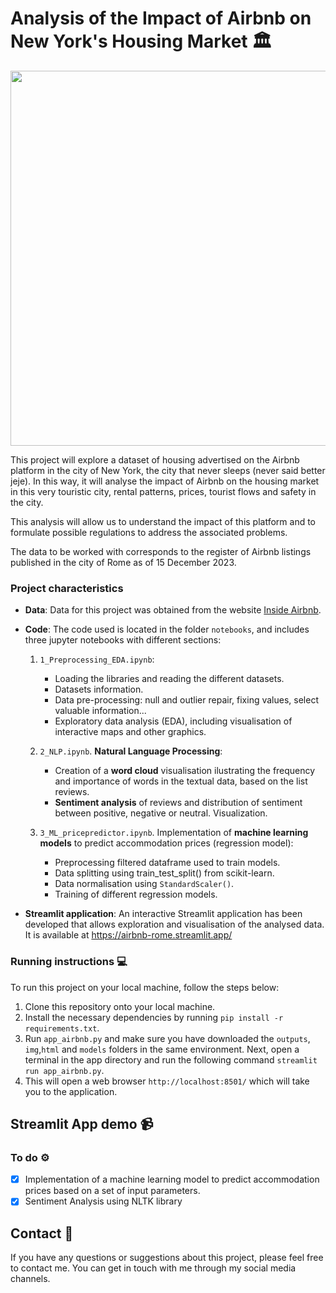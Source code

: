 # Analysis of the Impact of Airbnb on New York's Housing Market 🏛️

<p align="center">
  <img src='https://static.anuevayork.com/wp-content/uploads/2020/06/16084125/Guia-de-Nueva-York-en-espanol-Empire-State-Building-scaled.jpg' width="1000" height="600" />
</p>

This project will explore a dataset of housing advertised on the Airbnb platform in the city of New York, the city that never sleeps (never said better jeje). In this way, it will analyse the impact of Airbnb on the housing market in this very touristic city, rental patterns, prices, tourist flows and safety in the city.

This analysis will allow us to understand the impact of this platform and to formulate possible regulations to address the associated problems.

The data to be worked with corresponds to the register of Airbnb listings published in the city of Rome as of 15 December 2023.

### Project characteristics

- **Data**: Data for this project was obtained from the website [Inside Airbnb](https://insideairbnb.com/get-the-data/).
- **Code**: The code used is located in the folder ``notebooks``, and includes three jupyter notebooks with different sections:
  
    1. ``1_Preprocessing_EDA.ipynb``:
        - Loading the libraries and reading the different datasets.
        - Datasets information.
        - Data pre-processing: null and outlier repair, fixing values, select valuable information...
        - Exploratory data analysis (EDA), including visualisation of interactive maps and other graphics.
        
    2. ``2_NLP.ipynb``. **Natural Language Processing**:
         - Creation of a **word cloud** visualisation ilustrating the frequency and importance of words in the textual data, based on the list reviews.
         - **Sentiment analysis** of reviews and distribution of sentiment between positive, negative or neutral. Visualization.
           
    4. ``3_ML_pricepredictor.ipynb``. Implementation of **machine learning models** to predict accommodation prices (regression model):
        - Preprocessing filtered dataframe used to train models.
        - Data splitting using train_test_split() from scikit-learn.
        - Data normalisation using ``StandardScaler()``.
        - Training of different regression models.

- **Streamlit application**: An interactive Streamlit application has been developed that allows exploration and visualisation of the analysed data. It is available at https://airbnb-rome.streamlit.app/

### Running instructions 💻

To run this project on your local machine, follow the steps below:

1. Clone this repository onto your local machine.
2. Install the necessary dependencies by running ``pip install -r requirements.txt``.
3. Run ``app_airbnb.py`` and make sure you have downloaded the ``outputs``, ``img``,``html`` and ``models`` folders in the same environment. Next, open a terminal in the app directory and run the following command ``streamlit run app_airbnb.py``.
4. This will open a web browser ``http://localhost:8501/`` which will take you to the application.

## Streamlit App demo 📹

### To do ⚙️

- [x] Implementation of a machine learning model to predict accommodation prices based on a set of input parameters. 
- [x] Sentiment Analysis using NLTK library

## Contact 📧
If you have any questions or suggestions about this project, please feel free to contact me. You can get in touch with me through my social media channels.
